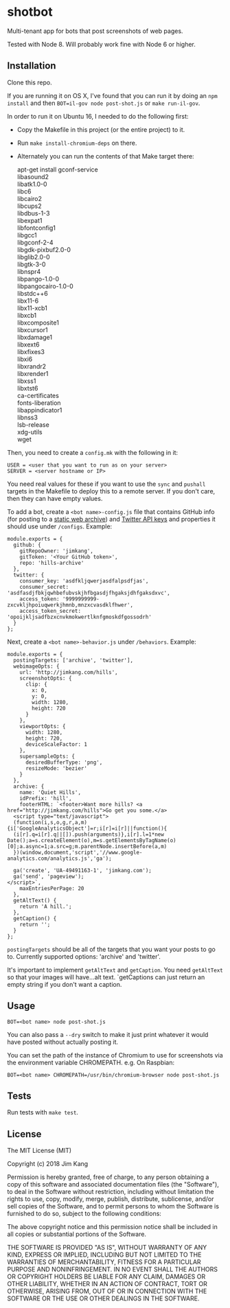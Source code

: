 shotbot
=============

Multi-tenant app for bots that post screenshots of web pages.

Tested with Node 8. Will probably work fine with Node 6 or higher.

Installation
------------

Clone this repo.

If you are running it on OS X, I've found that you can run it by doing an `npm install` and then `BOT=il-gov node post-shot.js` or `make run-il-gov`.

In order to run it on Ubuntu 16, I needed to do the following first:

- Copy the Makefile in this project (or the entire project) to it.
- Run `make install-chromium-deps` on there.
- Alternately you can run the contents of that Make target there:

    apt-get install gconf-service \
    libasound2 \
    libatk1.0-0 \
    libc6 \
    libcairo2 \
    libcups2 \
    libdbus-1-3 \
    libexpat1 \
    libfontconfig1 \
    libgcc1 \
    libgconf-2-4 \
    libgdk-pixbuf2.0-0 \
    libglib2.0-0 \
    libgtk-3-0 \
    libnspr4 \
    libpango-1.0-0 \
    libpangocairo-1.0-0 \
    libstdc++6 \
    libx11-6 \
    libx11-xcb1 \
    libxcb1 \
    libxcomposite1 \
    libxcursor1 \
    libxdamage1 \
    libxext6 \
    libxfixes3 \
    libxi6 \
    libxrandr2 \
    libxrender1 \
    libxss1 \
    libxtst6 \
    ca-certificates \
    fonts-liberation \
    libappindicator1 \
    libnss3 \
    lsb-release \
    xdg-utils \
    wget

Then, you need to create a `config.mk` with the following in it:

    USER = <user that you want to run as on your server>
    SERVER = <server hostname or IP>

You need real values for these if you want to use the `sync` and `pushall` targets in the Makefile to deploy this to a remote server. If you don't care, then they can have empty values.

To add a bot, create a `<bot name>-config.js` file that contains GitHub info (for posting to a [static web archive](http://jimkang.com/weblog/articles/platform-free-bots/)) and [Twitter API keys](https://gist.github.com/jimkang/34d16247b40097d8cace) and properties it should use under `/configs`. Example:

    module.exports = {
      github: {
        gitRepoOwner: 'jimkang',
        gitToken: '<Your GitHub token>',
        repo: 'hills-archive'
      },
      twitter: {
        consumer_key: 'asdfkljqwerjasdfalpsdfjas',
        consumer_secret: 'asdfasdjfbkjqwhbefubvskjhfbgasdjfhgaksjdhfgaksdxvc',
        access_token: '9999999999-zxcvkljhpoiuqwerkjhmnb,mnzxcvasdklfhwer',
        access_token_secret: 'opoijkljsadfbzxcnvkmokwertlknfgmoskdfgossodrh'
      }
    };

Next, create a `<bot name>-behavior.js` under `/behaviors`. Example:

    module.exports = {
      postingTargets: ['archive', 'twitter'],      
      webimageOpts: {
        url: 'http://jimkang.com/hills',
        screenshotOpts: {
          clip: {
            x: 0,
            y: 0,
            width: 1280,
            height: 720
          }
        },
        viewportOpts: {
          width: 1280,
          height: 720,
          deviceScaleFactor: 1
        },
        supersampleOpts: {
          desiredBufferType: 'png',
          resizeMode: 'bezier'
        }
      },
      archive: {
        name: 'Quiet Hills',
        idPrefix: 'hill',
        footerHTML: `<footer>Want more hills? <a href="http://jimkang.com/hills">Go get you some.</a>
      <script type="text/javascript">
      (function(i,s,o,g,r,a,m){i['GoogleAnalyticsObject']=r;i[r]=i[r]||function(){
      (i[r].q=i[r].q||[]).push(arguments)},i[r].l=1*new Date();a=s.createElement(o),m=s.getElementsByTagName(o)[0];a.async=1;a.src=g;m.parentNode.insertBefore(a,m)
      })(window,document,'script','//www.google-analytics.com/analytics.js','ga');

      ga('create', 'UA-49491163-1', 'jimkang.com');
      ga('send', 'pageview');
    </script>`,
        maxEntriesPerPage: 20
      },
      getAltText() {
        return 'A hill.';
      },
      getCaption() {
        return '';
      }
    };

`postingTargets` should be all of the targets that you want your posts to go to. Currently supported options: 'archive' and 'twitter'.

It's important to implement `getAltText` and `getCaption`. You need `getAltText` so that your images will have...alt text. `getCaptions can just return an empty string if you don't want a caption.

Usage
-----

    BOT=<bot name> node post-shot.js

You can also pass a `--dry` switch to make it just print whatever it would have posted without actually posting it.

You can set the path of the instance of Chromium to use for screenshots via the environment variable CHROMEPATH. e.g. On Raspbian:

    BOT=<bot name> CHROMEPATH=/usr/bin/chromium-browser node post-shot.js

Tests
-----

Run tests with `make test`.

License
-------

The MIT License (MIT)

Copyright (c) 2018 Jim Kang

Permission is hereby granted, free of charge, to any person obtaining a copy
of this software and associated documentation files (the "Software"), to deal
in the Software without restriction, including without limitation the rights
to use, copy, modify, merge, publish, distribute, sublicense, and/or sell
copies of the Software, and to permit persons to whom the Software is
furnished to do so, subject to the following conditions:

The above copyright notice and this permission notice shall be included in
all copies or substantial portions of the Software.

THE SOFTWARE IS PROVIDED "AS IS", WITHOUT WARRANTY OF ANY KIND, EXPRESS OR
IMPLIED, INCLUDING BUT NOT LIMITED TO THE WARRANTIES OF MERCHANTABILITY,
FITNESS FOR A PARTICULAR PURPOSE AND NONINFRINGEMENT. IN NO EVENT SHALL THE
AUTHORS OR COPYRIGHT HOLDERS BE LIABLE FOR ANY CLAIM, DAMAGES OR OTHER
LIABILITY, WHETHER IN AN ACTION OF CONTRACT, TORT OR OTHERWISE, ARISING FROM,
OUT OF OR IN CONNECTION WITH THE SOFTWARE OR THE USE OR OTHER DEALINGS IN
THE SOFTWARE.
